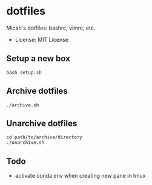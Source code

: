 # dotfiles

Micah's dotfiles: bashrc, vimrc, etc.

- License: MIT License

## Setup a new box

```
bash setup.sh
```

## Archive dotfiles

```
./archive.sh
```

## Unarchive dotfiles

```
cd path/to/archive/directory
./unarchive.sh
```

## Todo

- activate conda env when creating new pane in tmux

